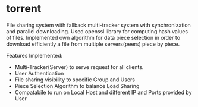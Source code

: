# torrent
File sharing system with fallback multi-tracker system with synchronization and parallel downloading. Used openssl library for computing hash values of files. Implemented own algorithm for data piece selection in order to download efficiently a file from multiple servers(peers) piece by piece.

Features Implemented:

- Multi-Tracker(Server) to serve request for all clients.
- User Authentication
- File sharing visibility to specific Group and Users
- Piece Selection Algorithm to balance Load Sharing
- Compatabile to run on Local Host and different IP and Ports provided by User

